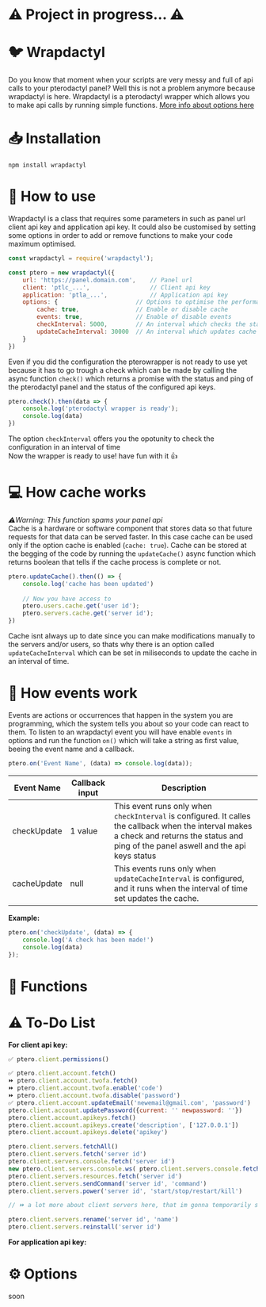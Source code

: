 # ⚠️ Project in progress... ⚠️

# 🐦 Wrapdactyl
Do you know that moment when your scripts are very messy and full of api calls to your pterodactyl panel? Well this is not a problem anymore because wrapdactyl is here. Wrapdactyl is a pterodactyl wrapper which allows you to make api calls by running simple functions. [More info about options here](https://github.com/JustArtiom/wrapdactyl#%EF%B8%8F-options)

# 📥 Installation
```
npm install wrapdactyl
```

# 🔧 How to use
Wrapdactyl is a class that requires some parameters in such as panel url client api key and application api key. It could also be customised by setting some options in order to add or remove functions to make your code maximum optimised.
```js
const wrapdactyl = require('wrapdactyl');

const ptero = new wrapdactyl({
    url: 'https://panel.domain.com',    // Panel url
    client: 'ptlc_...',                 // Client api key
    application: 'ptla_...',            // Application api key
    options: {                      // Options to optimise the performance
        cache: true,                // Enable or disable cache
        events: true,               // Enable of disable events
        checkInterval: 5000,        // An interval which checks the status of tokens and panel
        updateCacheInterval: 30000  // An interval which updates cache in case you have it enabled
    }
})
```
Even if you did the configuration the pterowrapper is not ready to use yet because it has to go trough a check which can be made by calling the async function `check()` which returns a promise with the status and ping of the pterodactyl panel and the status of the configured api keys.
```js
ptero.check().then(data => {
    console.log('pterodactyl wrapper is ready');
    console.log(data)
})
```
The option `checkInterval` offers you the opotunity to check the configuration in an interval of time  
Now the wrapper is ready to use! have fun with it 👍

# 💻 How cache works
*⚠️Warning: This function spams your panel api*  
Cache is a hardware or software component that stores data so that future requests for that data can be served faster. In this case cache can be used only if the option cache is enabled (`cache: true`). Cache can be stored at the begging of the code by running the `updateCache()` async function which returns boolean that tells if the cache process is complete or not.

```js
ptero.updateCache().then(() => {
    console.log('cache has been updated')
    
    // Now you have access to
    ptero.users.cache.get('user id');
    ptero.servers.cache.get('server id');
})
```
Cache isnt always up to date since you can make modifications manually to the servers and/or users, so thats why there is an option called `updateCacheInterval` which can be set in miliseconds to update the cache in an interval of time.  

# 📅 How events work
Events are actions or occurrences that happen in the system you are programming, which the system tells you about so your code can react to them. To listen to an wrapdactyl event you will have enable `events` in options and run the function `on()` which will take a string as first value, beeing the event name and a callback.
```js
ptero.on('Event Name', (data) => console.log(data));
```
Event Name | Callback input | Description
--- | --- | ----
checkUpdate | 1 value | This event runs only when `checkInterval` is configured. It calles the callback when the interval makes a check and returns the status and ping of the panel aswell and the api keys status
cacheUpdate | null | This events runs only when `updateCacheInterval` is configured, and it runs when the interval of time set updates the cache.  

**Example:**
```js
ptero.on('checkUpdate', (data) => {
    console.log('A check has been made!')
    console.log(data)
});
```

# 📕 Functions

# ⚠️ To-Do List

**For client api key:** 
```js
✅ ptero.client.permissions()
```
```js
✅ ptero.client.account.fetch()
⏩ ptero.client.account.twofa.fetch()
⏩ ptero.client.account.twofa.enable('code')
⏩ ptero.client.account.twofa.disable('password')
✅ ptero.client.account.updateEmail('newemail@gmail.com', 'password')
ptero.client.account.updatePassword({current: '' newpassword: ''})
ptero.client.account.apikeys.fetch()
ptero.client.account.apikeys.create('description', ['127.0.0.1'])
ptero.client.account.apikeys.delete('apikey')
```
```js
ptero.client.servers.fetchAll()
ptero.client.servers.fetch('server id')
ptero.client.servers.console.fetch('server id')
new ptero.client.servers.console.ws( ptero.client.servers.console.fetch('server id') )
ptero.client.servers.resources.fetch('server id')
ptero.client.servers.sendCommand('server id', 'command')
ptero.client.servers.power('server id', 'start/stop/restart/kill')

// ⏩ a lot more about client servers here, that im gonna temporarily skip

ptero.client.servers.rename('server id', 'name')
ptero.client.servers.reinstall('server id')
```
**For application api key:**


# ⚙️ Options
soon
